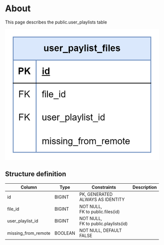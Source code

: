 # About

This page describes the public.user_playlists table

![alt text](user_paylist_files.png)

## Structure definition

| Column | Type | Constraints | Description |
| - | - | - | - |
| id | BIGINT | PK, GENERATED ALWAYS AS IDENTITY |
| file_id | BIGINT | NOT NULL,<br/> FK to public.files(id) |
| user_playlist_id | BIGINT | NOT NULL,<br/> FK to public.playlists(id) |
| missing_from_remote | BOOLEAN | NOT NULL, DEFAULT FALSE |